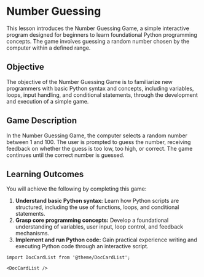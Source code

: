 # Number Guessing

This lesson introduces the Number Guessing Game, a simple interactive program designed for beginners to learn foundational Python programming concepts. The game involves guessing a random number chosen by the computer within a defined range.

## Objective

The objective of the Number Guessing Game is to familiarize new programmers with basic Python syntax and concepts, including variables, loops, input handling, and conditional statements, through the development and execution of a simple game.

## Game Description

In the Number Guessing Game, the computer selects a random number between 1 and 100. The user is prompted to guess the number, receiving feedback on whether the guess is too low, too high, or correct. The game continues until the correct number is guessed.

## Learning Outcomes

You will achieve the following by completing this game:

1. **Understand basic Python syntax:** Learn how Python scripts are structured, including the use of functions, loops, and conditional statements.
2. **Grasp core programming concepts:** Develop a foundational understanding of variables, user input, loop control, and feedback mechanisms.
3. **Implement and run Python code:** Gain practical experience writing and executing Python code through an interactive script.

```mdx-code-block
import DocCardList from '@theme/DocCardList';

<DocCardList />
```